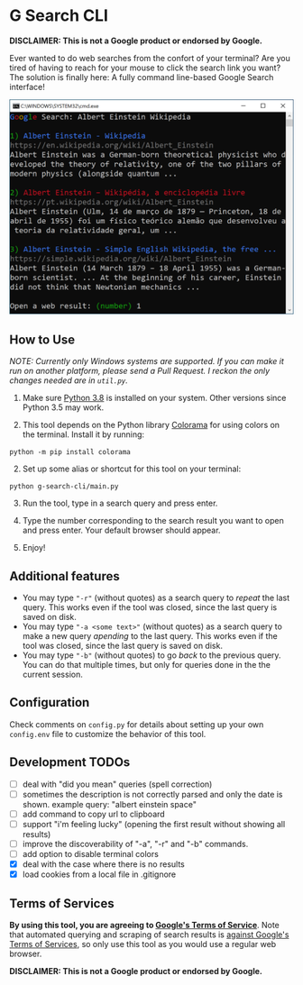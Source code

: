 # G Search CLI

**DISCLAIMER: This is not a Google product or endorsed by Google.**

Ever wanted to do web searches from the confort of your terminal? Are you tired of having to reach for your mouse to click the search link you want? The solution is finally here: A fully command line-based Google Search interface!

![Screen Capture](docs/screen_capture.png)


## How to Use

*NOTE: Currently only Windows systems are supported. If you can make it run on another platform, please send a Pull Request. I reckon the only changes needed are in `util.py`.*

1. Make sure [Python 3.8](https://www.python.org/downloads/) is installed on your system. Other versions since Python 3.5 may work.

2. This tool depends on the Python library [Colorama](https://pypi.org/project/colorama/) for using colors on the terminal. Install it by running:
```
python -m pip install colorama
```

2. Set up some alias or shortcut for this tool on your terminal:

```
python g-search-cli/main.py
```

3. Run the tool, type in a search query and press enter.

4. Type the number corresponding to the search result you want to open and press enter. Your default browser should appear.

3. Enjoy!

## Additional features

* You may type `"-r"` (without quotes) as a search query to *repeat* the last query. This works even if the tool was closed, since the last query is saved on disk.
* You may type `"-a <some text>"` (without quotes) as a search query to make a new query *apending* to the last query. This works even if the tool was closed, since the last query is saved on disk.
* You may type `"-b"` (without quotes) to go *back* to the previous query. You can do that multiple times, but only for queries done in the the current session.


## Configuration

Check comments on `config.py` for details about setting up your own `config.env` file to customize the behavior of this tool.


## Development TODOs

- [ ] deal with "did you mean" queries (spell correction)
- [ ] sometimes the description is not correctly parsed and only the date is shown. example query: "albert einstein space"
- [ ] add command to copy url to clipboard
- [ ] support "i'm feeling lucky" (opening the first result without showing all results)
- [ ] improve the discoverability of "-a", "-r" and "-b" commands.
- [ ] add option to disable terminal colors
- [x] deal with the case where there is no results
- [x] load cookies from a local file in .gitignore

## Terms of Services

**By using this tool, you are agreeing to [Google's Terms of Service](https://policies.google.com/terms)**. Note that automated querying and scraping of search results is [against Google's Terms of Services](https://support.google.com/webmasters/answer/66357?hl=en), so only use this tool as you would use a regular web browser.

**DISCLAIMER: This is not a Google product or endorsed by Google.**